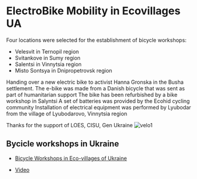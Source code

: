 # ElectroBike Mobility in Ecovillages UA

Four locations were selected for the establishment of bicycle workshops:
- Velesvit in Ternopil region
- Svitankove in Sumy region
- Salentsi in Vinnytsia region
- Misto Sontsya in Dnipropetrovsk region

Handing over a new electric bike to activist Hanna Gronska in the Busha settlement.
The e-bike was made from a Danish bicycle that was sent as part of humanitarian support
The bike has been refurbished by a bike workshop in Salyntsi
A set of batteries was provided by the Ecohid cycling community 
Installation of electrical equipment was performed by Lyubodar from the village of Lyubodarovo, Vinnytsia region

Thanks for the support of LOES, CISU, Gen Ukraine
![velo1](https://github.com/maxzalevski/bycicle_workshops/assets/132265629/95f88ede-0386-4b64-9bde-03ed73559591)


## Bycicle workshops in Ukraine

- [Bicycle Workshops in Eco-villages of Ukraine](https://medium.com/@rodovidme/bicycle-workshops-in-eco-villages-of-ukraine-94117d03f1c4)

- [Video](https://www.youtube.com/watch?v=ibkPMlB4rZQ)

